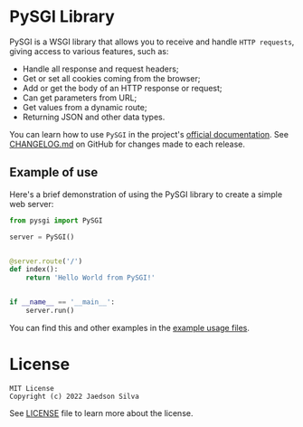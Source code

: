 # PySGI Library

PySGI is a WSGI library that allows you to receive and handle `HTTP requests`, giving access to various features, such as:

- Handle all response and request headers;
- Get or set all cookies coming from the browser;
- Add or get the body of an HTTP response or request;
- Can get parameters from URL;
- Get values ​​from a dynamic route;
- Returning JSON and other data types.

You can learn how to use `PySGI` in the project's [official documentation](https://jaedsonpys.github.io/pysgi/). See [CHANGELOG.md](https://github.com/jaedsonpys/pysgi/blob/master/CHANGELOG.md) on GitHub for changes made to each release.

## Example of use

Here's a brief demonstration of using the PySGI library to create a simple web server:

```python
from pysgi import PySGI

server = PySGI()


@server.route('/')
def index():
    return 'Hello World from PySGI!'


if __name__ == '__main__':
    server.run()

```

You can find this and other examples in the [example usage files](https://github.com/jaedsonpys/pysgi/tree/master/examples).

# License

```text
MIT License
Copyright (c) 2022 Jaedson Silva
```

See [LICENSE](https://github.com/jaedsonpys/pysgi/blob/master/LICENSE) file to learn more about the license.